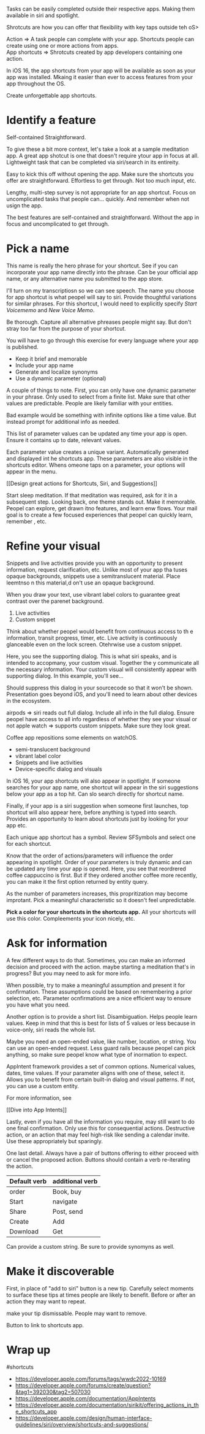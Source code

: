 Tasks can be easily completed outside their respective apps.  Making them available in siri and spotlight.

Shrotcuts are how you can offer that flexibility with key taps outside teh oS>


Action => A task people can complete with your app.
Shortcuts people can create using one or more actions from apps.  
App shortcuts => Shrotcuts created by app developers containing one action.

In iOS 16, the app shortcuts from your app will be available as soon as your app was installed.  Mkaing it easier than ever to access features from your app throughout the OS.

Create unforgettable app shortcuts.

# Identify a feature
Self-contained
Straightforward.

To give these a bit more context, let's take a look at a sample meditation app.  A great app shotcut is one that doesn't require ytour app in focus at all.  Lightweight task that can be completed via siri/search in its entireity.

Easy to kick this off without opening the app.  Make sure the shortcuts you offer are straightforward.  Effortless to get through.  Not too much input, etc.

Lengthy, multi-step survey is not appropriate for an app shortcut.  Focus on uncomplicated tasks that people can... quickly.  And remember when not usign the app.

The best features are self-contained and straightforward.  Without the app in focus and uncomplicated to get through.  

# Pick a name
This name is really the hero phrase for your shortcut.    See if you can incorporate your app name directly into the phrase.  Can be your official app name, or any alternative name you submitted to the app store.

I'll turn on my transcriptiosn so we can see speech.  The name you choose for app shortcut is what peopel will say to siri.  Provide thoughtful variations for similar phrases.  For this shortcut, I would need to explicitly specify *Start Voicememo* and *New Voice Memo*.

Be thorough.  Capture all alternative phreases people might say.  But don't stray too far from the purpose of your shortcut.  

You will have to go through this exercise for every language where your app is published.  

* Keep it brief and memorable
* Include your app name
* Generate and localize synonyms
* Use a dynamic parameter (optional)

A couple of things to note.  First, you can only have one dynamic parameter in your phrase.  Only used to select from a finite list.  Make sure that other values are predictable.  People are likely familiar with your entities.

Bad example would be something with infinite options like a time value.  But instead prompt for additional info as needed.

This list of parameter values can be updated any time your app is open.  Ensure it contains up to date, relevant values.

Each parameter value creates a unique variant.  Automatically generated and displayed int he shortcuts app.  These parameters are also visible in the shortcuts editor.  Whens omeone taps on a parameter, your options will appear in the menu.

[[Design great actions for Shortcuts, Siri, and Suggestions]]

Start sleep meditation.  If that meditation was required, ask for it in a subsequent step.  Looking back, one theme stands out.  Make it memorable.  Peopel can explore, get drawn itno features, and learn enw flows.  Your mail goal is to create a few focused experiences that peopel can quickly learn, remember , etc.
# Refine your visual
Snippets and live activities provide you with an opportunity to present information, request clarification, etc.  Unlike most of your app tha tuses opaque backgrounds, snippets use a semitranslucent material.  Place leemtnso n this material,d on't use an opaque background.

When you draw your text, use vibrant label colors to guarantee great contrast over the parenet background.

1.  Live activities
2. Custom snippet

Think about whether peopel would benefit from continuous access to th e information, transit progress, timer, etc.  Live activity is continuously glanceable even on the lock screen.  Otehrwise use a custom snippet.

Here, you see the supporting dialog.  This is what siri speaks, and is intended to accopmany, your custom visual.  Together the y communicate all the necessary information.  Your custom visual will consistently appear with supporting dialog.  In this example, you'll see...

Should suppress this dialog in your sourcecode so that it won't be shown.  Presentation goes beyond iOS, and you'll need to learn about other devices in the ecosystem.

airpods => siri reads out full dialog.  Include all info in the full dialog.  Ensure peopel have access to all info regardless of whether they see your visual or not
apple watch => supports custom snippets.  Make sure they look great.

Coffee app repositions some elements on watchOS.

* semi-translucent background
* vibrant label color
* Snippets and live activities
* Device-specific dialog and visuals

In iOS 16, your app shortcuts will also appear in spotlight.  If someone searches for your app name, one shortcut will appear in the siri suggestions below your app as a top hit.  Can slo search directly for shortcut name.

Finally, if your app is a siri suggestion when someone first launches, top shortcut will also appear here, before anything is typed into search.  Provides an opportunity to learn about shortcuts just by looking for your app etc.

Each unique app shortcut has a symbol.  Review SFSymbols and select one for each shortcut.

Know that the order of actions/parameters will influence the order appearing in spotlight.  Order of your parameters is truly dynamic and can be updated any time your app is opened.  Here, you see that reordrered coffee cappuccino is first.  But if they ordered another coffee more recently, you can make it the first option returned by entity query.

As the number of parameters increases, this propritization may become improtant.  Pick a meaningful characteristic so it doesn't feel unpredictable.

**Pick a color for your shortcuts in the shortcuts app.** All your shortcuts will use this color.  Compleements your icon nicely, etc.
# Ask for information
A few different ways to do that.  Sometimes, you can make an informed decision and proceed with the action.  maybe starting a meditation that's in progress?  But you may need to ask for more info.

When possible, try to make a meaningful assumption and present it for confirmation.  These assumptions could be based on remembering a prior selection, etc.  Parameter ocnfirmations are a nice efficient way to ensure you have what you need.

Another option is to provide a short list.  Disambiguation.  Helps people learn values.  Keep in mind that this is best for lists of 5 values or less because in voice-only, siri reads the whole list.  

Maybe you need an open-ended value, like number, location, or string.  You can use an open-ended request.  Less guard rails because peopel can pick anything, so make sure peopel know what type of inormation to expect. 

AppIntent framework provides a set of common options.  Numerical values, dates, time values.  If your parameter aligns with one of these, select it.  Allows you to benefit from certain built-in dialog and visual patterns.  If not, you can use a custom entity.

For more information, see

[[Dive into App Intents]]

Lastly, even if you  have all the information you require, may still want to do one final confirmation.  Only use this for consequential actions.  Destructive action, or an action that may feel high-risk like sending a calendar invite.  Use these appropriately but sparingly.  

One last detail.  Always have a pair of buttons offering to either proceed with or cancel the proposed action.  Buttons should contain a verb re-iterating the action.  

| Default verb | additional verb |
| ------------ | --------------- |
| order        | Book, buy       |
| Start        | navigate        |
| Share        | Post, send      |
| Create       | Add             |
| Download     | Get             |

Can provide a custom string.  Be sure to provide synomyns as well.
# Make it discoverable

First, in place of "add to siri" button is a new tip. Carefully select moments to surface these tips at times people are likely to benefit.  Before or after an action they may want to repeat.

make your tip dismissable.  People may want to remove.

Button to link to shortcuts app.  

# Wrap up

#shortcuts 

* https://developer.apple.com/forums/tags/wwdc2022-10169
* https://developer.apple.com/forums/create/question?&tag1=392030&tag2=507030
* https://developer.apple.com/documentation/AppIntents
* https://developer.apple.com/documentation/sirikit/offering_actions_in_the_shortcuts_app
* https://developer.apple.com/design/human-interface-guidelines/siri/overview/shortcuts-and-suggestions/
